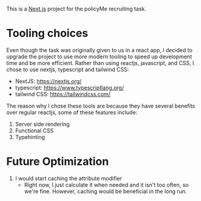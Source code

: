 This is a [Next.js](https://nextjs.org/) project for the policyMe recruiting task.

# Tooling choices
Even though the task was originally given to us in a react app, I decided to upgrade the project to use more modern tooling to speed up development time and be more efficient. Rather than using reactjs, javascript, and CSS, I chose to use nextjs, typescript and tailwind CSS:
* NextJS: https://nextjs.org/
* typescript: https://www.typescriptlang.org/
* tailwind CSS: https://tailwindcss.com/

The reason why I chose these tools are because they have several benefits over regular reactjs, some of these features include:
1. Server side rendering
1. Functional CSS
1. Typehinting

# Future Optimization
1. I would start caching the attribute modifier
    * Right now, I just calculate it when needed and it isn't too often, so we're fine. However, caching would be beneficial in the long run.